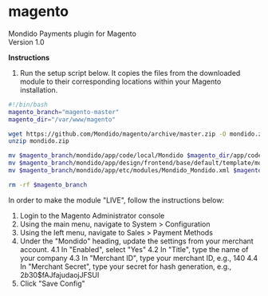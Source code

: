 magento
=======

Mondido Payments plugin for Magento  
Version 1.0  

**Instructions**

1. Run the setup script below. It copies the files from the downloaded module to their corresponding locations within your Magento installation.

```sh
#!/bin/bash
magento_branch="magento-master"
magento_dir="/var/www/magento"

wget https://github.com/Mondido/magento/archive/master.zip -O mondido.zip
unzip mondido.zip

mv $magento_branch/mondido/app/code/local/Mondido $magento_dir/app/code/local/
mv $magento_branch/mondido/app/design/frontend/base/default/template/mondido/ $magento_dir/app/design/frontend/base/default/template/
mv $magento_branch/mondido/app/etc/modules/Mondido_Mondido.xml $magento_dir/app/etc/modules/

rm -rf $magento_branch
```

In order to make the module "LIVE", follow the instructions below:  

1. Login to the Magento Administrator console  
2. Using the main menu, navigate to System > Configuration  
3. Using the left menu, navigate to Sales > Payment Methods  
4. Under the "Mondido" heading, update the settings from your merchant account.
	4.1 In "Enabled", select "Yes"
	4.2 In "Title", type the name of your company
	4.3 In "Merchant ID", type your merchant ID, e.g., 140
	4.4 In "Merchant Secret", type your secret for hash generation, e.g., $2b$30$fAJfajudaojJFSUI
5. Click "Save Config"
